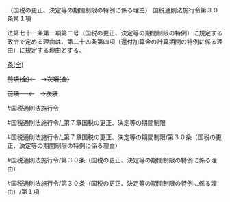 （国税の更正、決定等の期間制限の特例に係る理由）
国税通則法施行令第３０条第１項

法第七十一条第一項第二号（国税の更正、決定等の期間制限の特例）に規定する政令で定める理由は、第二十四条第四項（還付加算金の計算期間の特例に係る理由）に規定する理由とする。

[条(全)](国税通則法施行＿令＿第３０条_.md)

~~前項(全)←~~　~~→次項(全)~~

~~前項 　 ←~~　~~→次項~~



#国税通則法施行令

#国税通則法施行令/_第７章国税の更正、決定等の期間制限

#国税通則法施行令/_第７章国税の更正、決定等の期間制限/第３０条（国税の更正、決定等の期間制限の特例に係る理由）

#国税通則法施行令/第３０条（国税の更正、決定等の期間制限の特例に係る理由）

#国税通則法施行令/第３０条（国税の更正、決定等の期間制限の特例に係る理由）/第１項

